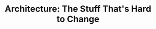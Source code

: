 ---
slug: architecture-the-stuff-thats-hard-to-change
year: 2019
title: "Architecture: The Stuff That's Hard to Change"
description: |
  We’ve all heard of the idea of ‘software architecture’. We’ve read books about domain-driven design and event sourcing, we’ve been to conferences and learned about micro services and REST APIs. Some of us remember working with n-tiers and stored procedures; some of us are still using them. But the role of a systems architect is still one of the most misunderstood things about the software development process. What does an architect actually do? If you’re working with a systems architect, what can you expect from them? And if you are a systems architect, what is your team expecting from you?

  In this talk, Dylan Beattie will share his own insights into the idea of architecture as part of a software development process. We’ll explore some popular architectural patterns and processes – and a couple of obscure ones as well – and look at how, and when, you can incorporate those patterns into your own projects. We’ll talk about how the idea of software architecture has changed over time, and share some tips and advice for developers who find themselves working with architecture as part of their role.
---